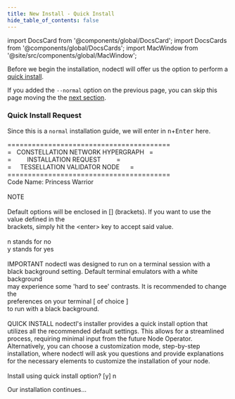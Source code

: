```yaml
---
title: New Install - Quick Install
hide_table_of_contents: false
---
```

<intro-end />

import DocsCard from '@components/global/DocsCard';
import DocsCards from '@components/global/DocsCards';
import MacWindow from '@site/src/components/global/MacWindow';

<head>
  <title>Constellation Network automation with nodectl</title>
  <meta
    name="description"
    content="nodectl installation of new Node"
  />
</head>

Before we begin the installation, nodectl will offer us the option to perform a [quick install](/validate/automated/quickInstall/nodectlQInstallIntro).

If you added the `--normal` option on the previous page, you can skip this page moving the the [next section](/validate/automated/install/nodectlInstallInstall2).

### Quick Install Request
Since this is a `normal` installation guide, we will enter in <kbd>n</kbd>+<kbd>Enter</kbd> here.

<MacWindow>
========================================<br />
=&nbsp;&nbsp;&nbsp;CONSTELLATION NETWORK HYPERGRAPH&nbsp;&nbsp;&nbsp;=<br />
=&nbsp;&nbsp;&nbsp;&nbsp;&nbsp;&nbsp;&nbsp;&nbsp;&nbsp;INSTALLATION REQUEST&nbsp;&nbsp;&nbsp;&nbsp;&nbsp;&nbsp;&nbsp;&nbsp;&nbsp;=<br />
=&nbsp;&nbsp;&nbsp;&nbsp;&nbsp;TESSELLATION VALIDATOR NODE&nbsp;&nbsp;&nbsp;&nbsp;&nbsp;&nbsp;=<br />
========================================<br />
 Code Name: Princess Warrior<br />
<br />
   NOTE <br />
<br />
  Default options will be enclosed in [] (brackets). If you want to use the <br />
  value defined in the<br />
  brackets, simply hit the &lt;enter&gt; key to accept said value.<br />
<br />
  n stands for  no <br /> 
  y stands for  yes  <br />
<br />
  IMPORTANT nodectl was designed to run on a terminal session with a<br />
  black background setting. Default terminal emulators with a white background<br />
  may experience some 'hard to see' contrasts. It is recommended to change the<br />
  preferences on your terminal [ of choice ]<br /> 
  to run with a black background.<br />
  <br />
  QUICK INSTALL  nodectl's installer provides a quick install option that utilizes all the recommended default settings. This allows for a streamlined process, requiring minimal input from the future Node Operator.<br />
  Alternatively, you can choose a customization mode, step-by-step installation, where nodectl will ask you questions and provide explanations for the necessary elements to customize the installation of your node.<br />
<br />
  Install using quick install option? [y] n
</MacWindow>

Our installation continues...
